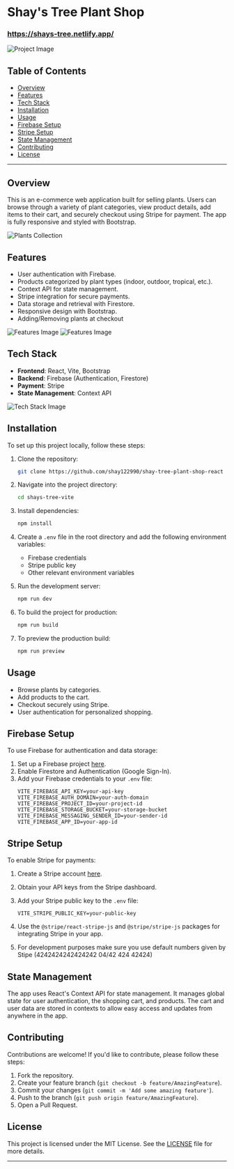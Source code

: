 # Shay's Tree Plant Shop

### https://shays-tree.netlify.app/

![Project Image](./public//shays-tree-readme.jpg)

## Table of Contents

- [Overview](#overview)
- [Features](#features)
- [Tech Stack](#tech-stack)
- [Installation](#installation)
- [Usage](#usage)
- [Firebase Setup](#firebase-setup)
- [Stripe Setup](#stripe-setup)
- [State Management](#state-management)
- [Contributing](#contributing)
- [License](#license)

---

## Overview

This is an e-commerce web application built for selling plants. Users can browse through a variety of plant categories, view product details, add items to their cart, and securely checkout using Stripe for payment. The app is fully responsive and styled with Bootstrap.

![Plants Collection](./public/plants-readme.jpg)

## Features

- User authentication with Firebase.
- Products categorized by plant types (indoor, outdoor, tropical, etc.).
- Context API for state management.
- Stripe integration for secure payments.
- Data storage and retrieval with Firestore.
- Responsive design with Bootstrap.
- Adding/Removing plants at checkout

![Features Image](./public/auth-readme.jpg)
![Features Image](./public/auth-success-readme.jpg)

## Tech Stack

- **Frontend**: React, Vite, Bootstrap
- **Backend**: Firebase (Authentication, Firestore)
- **Payment**: Stripe
- **State Management**: Context API

![Tech Stack Image](./public/checkout-page-readme.jpg)

## Installation

To set up this project locally, follow these steps:

1. Clone the repository:

   ```bash
   git clone https://github.com/shay122990/shay-tree-plant-shop-react
   ```

2. Navigate into the project directory:

   ```bash
   cd shays-tree-vite
   ```

3. Install dependencies:

   ```bash
   npm install
   ```

4. Create a `.env` file in the root directory and add the following environment variables:

   - Firebase credentials
   - Stripe public key
   - Other relevant environment variables

5. Run the development server:

   ```bash
   npm run dev
   ```

6. To build the project for production:

   ```bash
   npm run build
   ```

7. To preview the production build:
   ```bash
   npm run preview
   ```

<!-- ![Installation Image]() -->

## Usage

- Browse plants by categories.
- Add products to the cart.
- Checkout securely using Stripe.
- User authentication for personalized shopping.

<!-- ![Usage Image]() -->

## Firebase Setup

To use Firebase for authentication and data storage:

1. Set up a Firebase project [here](https://console.firebase.google.com/).
2. Enable Firestore and Authentication (Google Sign-In).
3. Add your Firebase credentials to your `.env` file:
   ```env
   VITE_FIREBASE_API_KEY=your-api-key
   VITE_FIREBASE_AUTH_DOMAIN=your-auth-domain
   VITE_FIREBASE_PROJECT_ID=your-project-id
   VITE_FIREBASE_STORAGE_BUCKET=your-storage-bucket
   VITE_FIREBASE_MESSAGING_SENDER_ID=your-sender-id
   VITE_FIREBASE_APP_ID=your-app-id
   ```

<!-- ![Firebase Setup Image]() -->

## Stripe Setup

To enable Stripe for payments:

1. Create a Stripe account [here](https://stripe.com/).
2. Obtain your API keys from the Stripe dashboard.
3. Add your Stripe public key to the `.env` file:

   ```env
   VITE_STRIPE_PUBLIC_KEY=your-public-key
   ```

4. Use the `@stripe/react-stripe-js` and `@stripe/stripe-js` packages for integrating Stripe in your app.
5. For development purposes make sure you use default numbers given by Stipe (4242424242424242 04/42 424 42424)

<!-- ![Stripe Setup Image]() -->

## State Management

The app uses React's Context API for state management. It manages global state for user authentication, the shopping cart, and products. The cart and user data are stored in contexts to allow easy access and updates from anywhere in the app.

## Contributing

Contributions are welcome! If you'd like to contribute, please follow these steps:

1. Fork the repository.
2. Create your feature branch (`git checkout -b feature/AmazingFeature`).
3. Commit your changes (`git commit -m 'Add some amazing feature'`).
4. Push to the branch (`git push origin feature/AmazingFeature`).
5. Open a Pull Request.

## License

This project is licensed under the MIT License. See the [LICENSE](LICENSE) file for more details.

---
